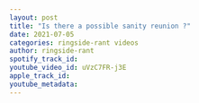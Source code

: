 ```yaml
---
layout: post
title: "Is there a possible sanity reunion ?"
date: 2021-07-05
categories: ringside-rant videos
author: ringside-rant
spotify_track_id: 
youtube_video_id: uVzC7FR-j3E
apple_track_id: 
youtube_metadata: 
---
```

